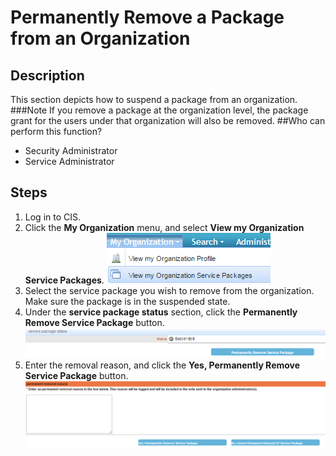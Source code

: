 # Permanently Remove a Package from an Organization
## Description
This section depicts how to suspend a package from an organization.
###Note
If you remove a package at the organization level, the package grant for the users under that organization will also be removed.
##Who can perform this function?
* Security Administrator
* Service Administrator

## Steps
1. Log in to CIS.
2. Click the **My Organization** menu, and select **View my Organization Service Packages**.
![](prpo-2.png)
3. Select the service package you wish to remove from the organization. Make sure the package is in the suspended state.
4. Under the **service package status** section, click the **Permanently Remove Service Package** button.
![](prpo-4.png)
5. Enter the removal reason, and click the **Yes, Permanently Remove Service Package** button.
![](prpo-5.png)

